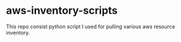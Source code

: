 # aws-inventory-scripts
This repo consist python script I used for pulling various aws resource inventory.

